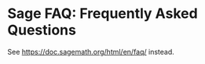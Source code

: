

# Sage FAQ: Frequently Asked Questions

See <a href="https://doc.sagemath.org/html/en/faq/">https://doc.sagemath.org/html/en/faq/</a> instead. 
